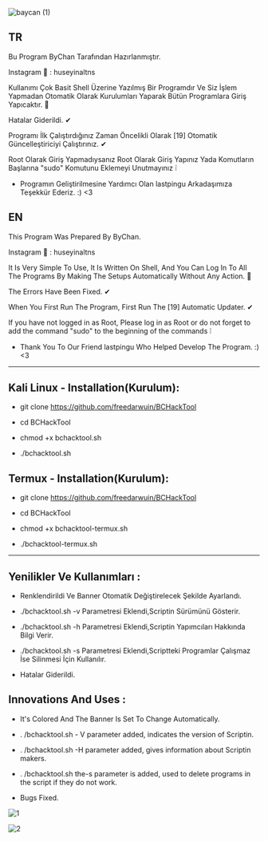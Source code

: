 ![baycan (1)](https://user-images.githubusercontent.com/67187998/96374988-df9b9900-117e-11eb-9ade-9436c2859707.png)

TR
--
Bu Program ByChan Tarafından Hazırlanmıştır.

Instagram 📸 : huseyinaltns

Kullanımı Çok Basit Shell Üzerine Yazılmış Bir Programdır Ve Siz İşlem Yapmadan Otomatik Olarak Kurulumları Yaparak Bütün Programlara Giriş Yapıcaktır. 💯

Hatalar Giderildi. ✔

Programı İlk Çalıştırdığınız Zaman Öncelikli Olarak [19] Otomatik Güncelleştiriciyi Çalıştırınız. ✔

Root Olarak Giriş Yapmadıysanız Root Olarak Giriş Yapınız Yada Komutların Başlarına "sudo" Komutunu Eklemeyi Unutmayınız ❕

- Programın Geliştirilmesine Yardımcı Olan lastpingu Arkadaşımıza Teşekkür Ederiz. :) <3

EN
--
This Program Was Prepared By ByChan.

Instagram 📸 : huseyinaltns

It Is Very Simple To Use, It Is Written On Shell, And You Can Log In To All The Programs By Making The Setups Automatically Without Any Action. 💯

The Errors Have Been Fixed. ✔

When You First Run The Program, First Run The [19] Automatic Updater. ✔

If you have not logged in as Root, Please log in as Root or do not forget to add the command "sudo" to the beginning of the commands ❕

- Thank You To Our Friend lastpingu Who Helped Develop The Program. :) <3

--------------------------------------------------------------------------

Kali Linux - Installation(Kurulum):
--
- git clone https://github.com/freedarwuin/BCHackTool

- cd BCHackTool

- chmod +x bchacktool.sh

- ./bchacktool.sh

Termux - Installation(Kurulum):
--
- git clone https://github.com/freedarwuin/BCHackTool

- cd BCHackTool

- chmod +x bchacktool-termux.sh

- ./bchacktool-termux.sh

--------------------------------------------------------------------------

Yenilikler Ve Kullanımları :
----
- Renklendirildi Ve Banner Otomatik Değiştirelecek Şekilde Ayarlandı.

- ./bchacktool.sh -v Parametresi Eklendi,Scriptin Sürümünü Gösterir.

- ./bchacktool.sh -h Parametresi Eklendi,Scriptin Yapımcıları Hakkında Bilgi Verir.

- ./bchacktool.sh -s Parametresi Eklendi,Scriptteki Programlar Çalışmaz İse Silinmesi İçin Kullanılır.

- Hatalar Giderildi.

Innovations And Uses :
----
- It's Colored And The Banner Is Set To Change Automatically.

- . /bchacktool.sh - V parameter added, indicates the version of Scriptin.

- . /bchacktool.sh -H parameter added, gives information about Scriptin makers.

- . /bchacktool.sh the-s parameter is added, used to delete programs in the script if they do not work.

- Bugs Fixed.

![1](https://user-images.githubusercontent.com/67187998/89713271-5b1ee400-d99f-11ea-8bf1-e364204e736d.PNG)

![2](https://user-images.githubusercontent.com/67187998/89713272-5c501100-d99f-11ea-8bbd-5a1eed3c9fbf.PNG)
